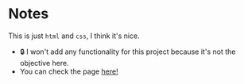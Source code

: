 # Notes
This is just ```html``` and ```css```, I think it's nice.

- 🔒 I won't add any functionality for this project because it's not the objective here.
- You can check the page <a href="https://joaobraun.github.io/google-home/">here!</a>
